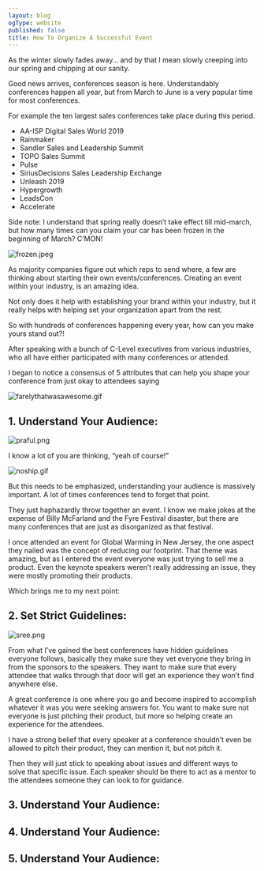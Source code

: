 ```yaml
---
layout: blog
ogType: website
published: false
title: How To Organize A Successful Event
---
```

As the winter slowly fades away… and by that I mean slowly creeping into our spring and chipping at our sanity. 

Good news arrives, conferences season is here. Understandably conferences happen all year, but from March to June is a very popular time for most conferences. 

For example the ten largest sales conferences take place during this period. 

- AA-ISP Digital Sales World 2019 
- Rainmaker
- Sandler Sales and Leadership Summit
- TOPO Sales Summit
- Pulse
- SiriusDecisions Sales Leadership Exchange
- Unleash 2019
- Hypergrowth
- LeadsCon
- Accelerate

Side note: I understand that spring really doesn’t take effect till mid-march, but how many times can you claim your car has been frozen in the beginning of March? C’MON!

![frozen.jpeg](img/frozen.jpeg)

As majority companies figure out which reps to send where, a few are thinking about starting their own events/conferences. Creating an event within your industry, is an amazing idea. 

Not only does it help with establishing your brand within your industry, but it really helps with helping set your organization apart from the rest. 

So with hundreds of conferences happening every year, how can you make yours stand out?! 

After speaking with a bunch of C-Level executives from various industries, who all have either participated with many conferences or attended. 

I began to notice a consensus of 5 attributes that can help you shape your conference from just okay to attendees saying

![farelythatwasawesome.gif](img/farelythatwasawesome.gif)

## 1. Understand Your Audience:

![praful.png](img/praful.png)

I know a lot of you are thinking, “yeah of course!” 

![noship.gif](img/noship.gif)

But this needs to be emphasized, understanding your audience is massively important.  A lot of times conferences tend to forget that point. 

They just haphazardly throw together an event. I know we make jokes at the expense of Billy McFarland and the Fyre Festival disaster, but there are many conferences that are just as disorganized as that festival.  

I once attended an event for Global Warming in New Jersey, the one aspect they nailed was the concept of reducing our footprint. That theme was amazing, but as I entered the event everyone was just trying to sell me a product. Even the keynote speakers weren’t really addressing an issue, they were mostly promoting their products. 

Which brings me to my next point:


## 2. Set Strict Guidelines:

![sree.png](img/sree.png)

From what I’ve gained the best conferences have hidden guidelines everyone follows, basically they make sure they vet everyone they bring in from the sponsors to the speakers. They want to make sure that every attendee that walks through that door will get an experience they won’t find anywhere else. 

A great conference is one where you go and become inspired to accomplish whatever it was you were seeking answers for. You want to make sure not everyone is just pitching their product, but more so helping create an experience for the attendees. 

I have a strong belief that every speaker at a conference shouldn’t even be allowed to pitch their product, they can mention it, but not pitch it. 

Then they will just stick to speaking about issues and different ways to solve that specific issue. Each speaker should be there to act as a mentor to the attendees someone they can look to for guidance. 





## 3. Understand Your Audience:

## 4. Understand Your Audience:

## 5. Understand Your Audience:
